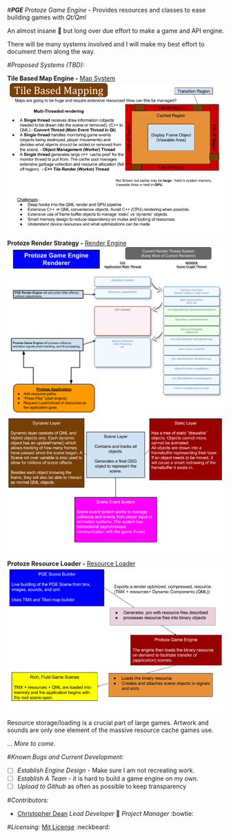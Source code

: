 #***PGE***
*Protoze Game Engine* - Provides resources and classes to ease building games with *Qt/Qml*

An almost insane :grimacing: but long over due effort to make a game and API engine.

There will be many systems involved and I will make my best effort to document them along the way.



#*Proposed Systems (TBD):*


**Tile Based Map Engine -** [Map System](https://github.com/ProtozeFOSS/PGE/raw/master/docs/MapSystem)
![Tile Map Engine High Level](/docs/MapSystem/images/Map%20Format%20and%20Loading.png)


**Protoze Render Strategy -** [Render Engine](https://github.com/ProtozeFOSS/PGE/raw/master/docs/Render%20Engine)
![Render Top Level](https://github.com/ProtozeFOSS/PGE/raw/master/docs/Render%20Engine/images/Rendering%20Engine.png)
![Render Engine](https://github.com/ProtozeFOSS/PGE/raw/master/docs/Render%20Engine/images/Render%20Strategy%20for%20Scene%20(Scene%20Topology).png)


**Protoze Resource Loader -** [Resource Loader](https://github.com/ProtozeFOSS/PGE/raw/master/docs/ResourceLoader)
![Resource Loading](https://github.com/ProtozeFOSS/PGE/raw/master/docs/ResourceLoader/images/PGE%20Scene%20Builder.png)

Resource storage/loading is a crucial part of large games. Artwork and sounds are only one element of the massive resource cache games use.



*... More to come.*

#*Known Bugs and Current Development:*
- [ ] *Establish Engine Design* - Make sure I am not recreating work.
- [ ] *Establish A Team* - it is hard to build a game engine on my own.
- [ ] *Upload to Github* as often as possible to keep transparency

#*Contributors:*
* [Christopher Dean](https://github.com/Tpimp) *Lead Developer* :muscle:   *Project Manager*  :bowtie:

#*Licensing:*
[Mit License](https://github.com/ProtozeFOSS/PGE/raw/master/LICENSE) :neckbeard:
